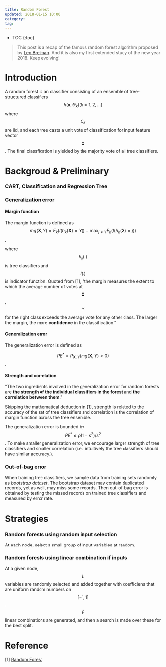 ```yaml
---
title: Random Forest
updated: 2018-01-15 10:00
category: 
tag:
---
```


* TOC
{:toc}


>This post is a recap of the famous random forest algorithm proposed by [Leo Breiman](https://scholar.google.com.hk/citations?user=mXSv_1UAAAAJ&hl=zh-CN). And it is also my first extended study of the new year 2018. Keep evolving!

# Introduction

A random forest is an classifier consisting of an ensemble of tree-structured classifiers $$h(\mathbf{x}, \Theta_k) (k=1, 2, ...)$$ where $$\Theta_k$$ are iid, and each tree casts a unit vote of classification for input feature vector $$\mathbf{x}$$. The final classfication is yielded by the majority vote of all tree classifiers.

# Backgroud & Preliminary

### CART, Classification and Regression Tree

### Generalization error

#### Margin function

The margin function is defined as $$mg(\mathbf{X}, Y) = E_k(I(h_k(\mathbf{X}) = Y)) - \max_{j\neq Y} E_k(I(h_k(\mathbf{X}) = j))$$,

where $$h_k(.)$$ is tree classifiers and $$I(.)$$ is indicator function. Quoted from [1], "the margin measures the extent to which the average
number of votes at $$\mathbf{X}$$, $$Y$$ for the right class exceeds the average vote for any other class. The larger the margin, the more **confidence** in the classification."

#### Generalization error
The generalization error is defined as 

$$PE^* = P_{\mathbf{X}, Y}(mg(\mathbf{X}, Y) < 0)$$.

#### Strength and correlation

"The two ingredients involved in the generalization error for random forests are **the strength of the individual classifiers in the forest** and **the correlation between them**."

Skipping the mathematical deduction in [1], strength is related to the accuracy of the set of tree classifiers and correlation is the correlation of margin function across the tree ensemble.

The generalization error is bounded by $$PE^* \leq \rho (1-s^2) / s^2$$. To make smaller generalization error, we encourage larger strength of tree classifiers and smaller correlation (i.e., intuitively the tree classifiers should have similar accuracy.).

### Out-of-bag error
When training tree classifiers, we sample data from training sets randomly as *bootstrap dataset*. The bootstrap dataset may contain duplicated records, yet as well, may miss some records. Then out-of-bag error is obtained by testing the missed records on trained tree classifiers and measured by error rate.

# Strategies

### Random forests using random input selection

At each node, select a small group of input variables at random.

### Random forests using linear combination if inputs

At a given node, $$L$$ variables are randomly selected and added together with coefficiens that are uniform random numbers on $$[-1, 1]$$. $$F$$ linear combinations are generated, and then a search is made over these for the best split.

# Reference

[1] [Random Forest](https://link.springer.com/content/pdf/10.1023%2FA%3A1010933404324.pdf)
